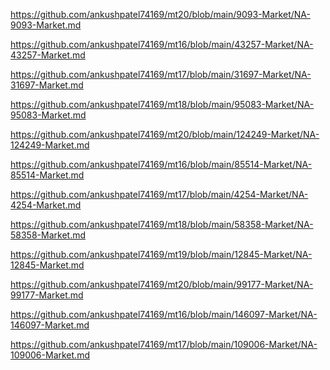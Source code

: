 <p><a href="https://github.com/ankushpatel74169/mt20/blob/main/9093-Market/NA-9093-Market.md">https://github.com/ankushpatel74169/mt20/blob/main/9093-Market/NA-9093-Market.md</a></p><p><a href="https://github.com/ankushpatel74169/mt16/blob/main/43257-Market/NA-43257-Market.md">https://github.com/ankushpatel74169/mt16/blob/main/43257-Market/NA-43257-Market.md</a></p><p><a href="https://github.com/ankushpatel74169/mt17/blob/main/31697-Market/NA-31697-Market.md">https://github.com/ankushpatel74169/mt17/blob/main/31697-Market/NA-31697-Market.md</a></p><p><a href="https://github.com/ankushpatel74169/mt18/blob/main/95083-Market/NA-95083-Market.md">https://github.com/ankushpatel74169/mt18/blob/main/95083-Market/NA-95083-Market.md</a></p><p><a href="https://github.com/ankushpatel74169/mt20/blob/main/124249-Market/NA-124249-Market.md">https://github.com/ankushpatel74169/mt20/blob/main/124249-Market/NA-124249-Market.md</a></p><p><a href="https://github.com/ankushpatel74169/mt16/blob/main/85514-Market/NA-85514-Market.md">https://github.com/ankushpatel74169/mt16/blob/main/85514-Market/NA-85514-Market.md</a></p><p><a href="https://github.com/ankushpatel74169/mt17/blob/main/4254-Market/NA-4254-Market.md">https://github.com/ankushpatel74169/mt17/blob/main/4254-Market/NA-4254-Market.md</a></p><p><a href="https://github.com/ankushpatel74169/mt18/blob/main/58358-Market/NA-58358-Market.md">https://github.com/ankushpatel74169/mt18/blob/main/58358-Market/NA-58358-Market.md</a></p><p><a href="https://github.com/ankushpatel74169/mt19/blob/main/12845-Market/NA-12845-Market.md">https://github.com/ankushpatel74169/mt19/blob/main/12845-Market/NA-12845-Market.md</a></p><p><a href="https://github.com/ankushpatel74169/mt20/blob/main/99177-Market/NA-99177-Market.md">https://github.com/ankushpatel74169/mt20/blob/main/99177-Market/NA-99177-Market.md</a></p><p><a href="https://github.com/ankushpatel74169/mt16/blob/main/146097-Market/NA-146097-Market.md">https://github.com/ankushpatel74169/mt16/blob/main/146097-Market/NA-146097-Market.md</a></p><p><a href="https://github.com/ankushpatel74169/mt17/blob/main/109006-Market/NA-109006-Market.md">https://github.com/ankushpatel74169/mt17/blob/main/109006-Market/NA-109006-Market.md</a></p>
